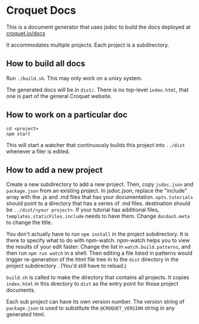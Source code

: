 # Croquet Docs

This is a document generator that uses jsdoc to build the docs deployed at [croquet.io/docs](https://croquet.io/docs/)

It accommodates multiple projects. Each project is a subdirectory.

## How to build all docs

Run `./build.sh`. This may only work on a unixy system.

The generated docs will be in `dist/`. There is no top-level `index.html`, that one is part of the general Croquet website.

## How to work on a particular doc

    cd <project>
    npm start

This will start a watcher that continuously builds this project into `../dist` whenever a filer is edited.

## How to add a new project

Create a new subdirectory to add a new project. Then, copy `jsdoc.json` and `package.json` from an existing project. In jsdoc.json, replace the "include" array with the .js and .md files that has your documentation.  `opts.tutorials` should point to a directory that has a series of .md files.  destination should be `../dist/<your project>`.  If your tutorial has additional files, `templates.staticFiles.include` needs to have them.  Change `docdash.meta` to change the title.

You don't actually have to run `npm install` in the project subdirectory.  It is there to specify what to do with npm-watch. npm-watch helps you to view the results of your edit faster: Change the list in `watch.build.patterns`, and then run `npm run watch` in a shell. Then editing a file listed in patterns would trigger re-generation of the html file tree in to the `dist` directory in the project subdirectory . (You'd still have to reload.)

`build.sh` is called to make the directory that contains all projects. It copies `index.html` in this directory to `dist` as the entry point for those project documents.

Each sub project can have its own version number. The version string of `package.json` is used to substitute the `@CROQUET_VERSION` string in any generated html.

